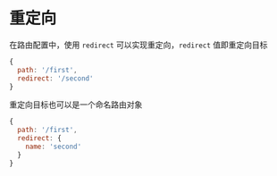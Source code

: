 # 重定向

在路由配置中，使用 `redirect` 可以实现重定向，`redirect` 值即重定向目标

```js
{
  path: '/first',
  redirect: '/second'
}
```

重定向目标也可以是一个命名路由对象

```js
{
  path: '/first',
  redirect: {
    name: 'second'
  }
}
```

‍
